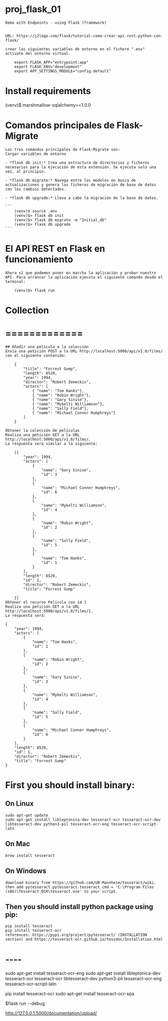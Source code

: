 # proj_flask_01
    Demo with Endpoints - using Flask (framework)


    URL: https://j2logo.com/flask/tutorial-como-crear-api-rest-python-con-flask/

    crear las siguientes variables de entorno en el fichero ".env" activate del entorno virtual.

        export FLASK_APP="entrypoint:app"
        export FLASK_ENV="development"
        export APP_SETTINGS_MODULE="config.default"

# Install requirements    
  (venv)$ marshmallow-sqlalchemy==1.0.0

# Comandos principales de Flask-Migrate
    Los tres comandos principales de Flask-Migrate son:
    Cargar variables de entorno

    - *flask db init:* Crea una estructura de directorios y ficheros necesarios para la ejecución de esta extensión. Se ejecuta solo una vez, al principio.

    - *flask db migrate:* Navega entre los modelos en busca de actualizaciones y genera los ficheros de migración de base de datos con los cambios detectados.

    - *flask db upgrade:* Lleva a cabo la migración de la base de datos.

    ```
        (venv)$ source .env
        (venv)$> flask db init
        (venv)$> flask db migrate -m "Initial_db"
        (venv)$> flask db upgrade
    ```

# El API REST en Flask en funcionamiento
    Ahora sí que podemos poner en marcha la aplicación y probar nuestro API. Para arrancar la aplicación ejecuta el siguiente comando desde el terminal:

        (venv)$> flask run

# Collection
# =============
    ## Añadir una película a la colección
    Envía una petición POST a la URL http://localhost:5000/api/v1.0/films/ con el siguiente contenido:

        {
            "title": "Forrest Gump",
            "length": 8520,
            "year": 1994,
            "director": "Robert Zemeckis",
            "actors": [
                { "name": "Tom Hanks"},
                { "name": "Robin Wright"},
                { "name": "Gary Sinise"},
                { "name": "Mykelti Williamson"},
                { "name": "Sally Field"},
                { "name": "Michael Conner Humphreys"}
            ]
        }

    Obtener la colección de películas
    Realiza una petición GET a la URL http://localhost:5000/api/v1.0/films/. 
    La respuesta será similar a la siguiente:

        [{
            "year": 1994,
            "actors": [
                {
                    "name": "Gary Sinise",
                    "id": 3
                },
                {
                    "name": "Michael Conner Humphreys",
                    "id": 6
                },
                {
                    "name": "Mykelti Williamson",
                    "id": 4
                },
                {
                    "name": "Robin Wright",
                    "id": 2
                },
                {
                    "name": "Sally Field",
                    "id": 5
                },
                {
                    "name": "Tom Hanks",
                    "id": 1
                }
            ],
            "length": 8520,
            "id": 1,
            "director": "Robert Zemeckis",
            "title": "Forrest Gump"
            
        }]
    Obtener el recurso Película con id 1
    Realiza una petición GET a la URL http://localhost:5000/api/v1.0/films/1. 
    La respuesta será:

    {
        "year": 1994,
        "actors": [
            {
                "name": "Tom Hanks",
                "id": 1
            },
            {
                "name": "Robin Wright",
                "id": 2
            },
            {
                "name": "Gary Sinise",
                "id": 3
            },
            {
                "name": "Mykelti Williamson",
                "id": 4
            },
            {
                "name": "Sally Field",
                "id": 5
            },
            {
                "name": "Michael Conner Humphreys",
                "id": 6
            }
        ],
        "length": 8520,
        "id": 1,
        "director": "Robert Zemeckis",
        "title": "Forrest Gump"
    }

# First you should install binary:
  ## On Linux
    sudo apt-get update
    sudo apt-get install libleptonica-dev tesseract-ocr tesseract-ocr-dev libtesseract-dev python3-pil tesseract-ocr-eng tesseract-ocr-script-latn
  ## On Mac
    brew install tesseract
  ## On Windows
    download binary from https://github.com/UB-Mannheim/tesseract/wiki. then add pytesseract.pytesseract.tesseract_cmd = 'C:\Program Files (x86)\Tesseract-OCR\tesseract.exe' to your script.

  ## Then you should install python package using pip:
    pip install tesseract
    pip install tesseract-ocr
    references: https://pypi.org/project/pytesseract/ (INSTALLATION section) and https://tesseract-ocr.github.io/tessdoc/Installation.html

# ----
sudo apt-get install tesseract-ocr-eng 
sudo apt-get install libleptonica-dev tesseract-ocr tesseract-ocr libtesseract-dev python3-pil tesseract-ocr-eng tesseract-ocr-script-latn

pip install tesseract-ocr
sudo apt-get install tesseract-ocr-spa


$flask run --debug

http://127.0.0.1:5000/documentation/upload/